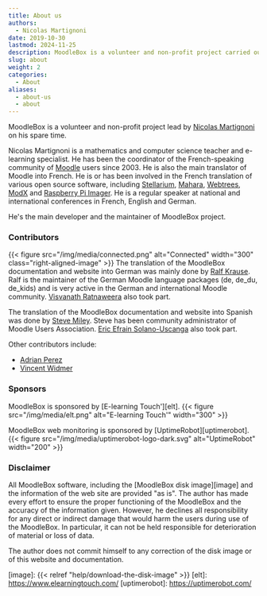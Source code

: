 ```yaml
---
title: About us
authors:
  - Nicolas Martignoni
date: 2019-10-30
lastmod: 2024-11-25
description: MoodleBox is a volunteer and non-profit project carried out by Nicolas Martignoni on his spare time.
slug: about
weight: 2
categories:
  - About
aliases:
  - about-us
  - about
---
```

MoodleBox is a volunteer and non-profit project lead by [Nicolas Martignoni][nicolas] on his spare time.

Nicolas Martignoni is a mathematics and computer science teacher and e-learning specialist. He has been the coordinator of the French-speaking community of [Moodle][1] users since 2003. He is also the main translator of Moodle into French. He is or has been involved in the French translation of various open source software, including [Stellarium][2], [Mahara][3], [Webtrees][4], [ModX][5] and [Raspberry Pi Imager][6]. He is a regular speaker at national and international conferences in French, English and German.

He's the main developer and the maintainer of MoodleBox project.

### Contributors

{{< figure src="/img/media/connected.png" alt="Connected" width="300" class="right-aligned-image" >}} The translation of the MoodleBox documentation and website into German was mainly done by [Ralf Krause][krause]. Ralf is the maintainer of the German Moodle language packages (de, de_du, de_kids) and is very active in the German and international Moodle community. [Visvanath Ratnaweera][ratna] also took part.

The translation of the MoodleBox documentation and website into Spanish was done by [Steve Miley][steve]. Steve has been community administrator of Moodle Users Association. [Eric Efrain Solano-Uscanga][eric] also took part.

Other contributors include:

- [Adrian Perez][adpe]
- [Vincent Widmer][smallhacks]

### Sponsors

MoodleBox is sponsored by [E-learning Touch'][elt].
{{< figure src="/img/media/elt.png" alt="E-learning Touch'" width="300" >}}

MoodleBox web monitoring is sponsored by [UptimeRobot][uptimerobot].
{{< figure src="/img/media/uptimerobot-logo-dark.svg" alt="UptimeRobot" width="200" >}}

### Disclaimer

All MoodleBox software, including the [MoodleBox disk image][image] and the information of the web site are provided "as is". The author has made every effort to ensure the proper functioning of the MoodleBox and the accuracy of the information given. However, he declines all responsibility for any direct or indirect damage that would harm the users during use of the MoodleBox. In particular, it can not be held responsible for deterioration of material or loss of data.

The author does not commit himself to any correction of the disk image or of this website and documentation.

 [1]: https://moodle.org
 [2]: https://stellarium.org/
 [3]: https://mahara.org/
 [4]: https://www.webtrees.net/
 [5]: https://modx.com/
 [6]: https://www.raspberrypi.com/software/
 [nicolas]: https://blog.martignoni.net/a-propos/
 [krause]: https://moodle.org/user/profile.php?id=70180
 [ratna]: https://moodle.org/user/profile.php?id=41095
 [adpe]: https://adrianperez.me/
 [smallhacks]: https://github.com/smallhacks
 [steve]: https://www.linkedin.com/in/steve-miley-9a271a4
 [eric]: https://www.uv.mx/personal/ericsolano/
 [image]: {{< relref "help/download-the-disk-image" >}}
 [elt]: https://www.elearningtouch.com/
 [uptimerobot]: https://uptimerobot.com/
